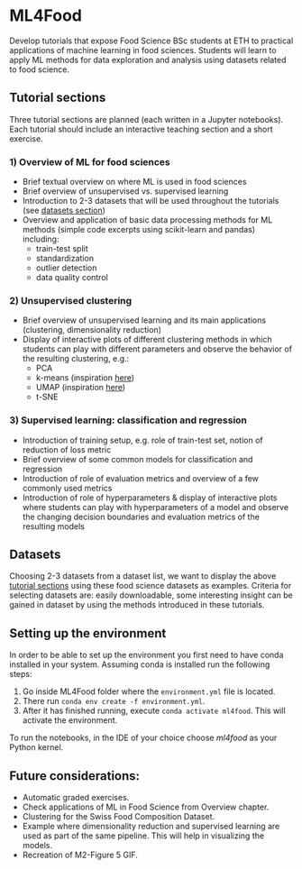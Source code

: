 # ML4Food
Develop tutorials that expose Food Science BSc students at ETH to practical applications of machine learning in food sciences. Students will learn to apply ML methods for data exploration and analysis using datasets related to food science.

## Tutorial sections
Three tutorial sections are planned (each written in a Jupyter notebooks). Each tutorial should include an interactive teaching section and a short exercise.

### 1) Overview of ML for food sciences
* Brief textual overview on where ML is used in food sciences
* Brief overview of unsupervised vs. supervised learning
* Introduction to 2-3 datasets that will be used throughout the tutorials (see [datasets section](#datasets))
* Overview and application of basic data processing methods for ML methods (simple code excerpts using scikit-learn and pandas) including:
    * train-test split
    * standardization
    * outlier detection
    * data quality control

### 2) Unsupervised clustering
* Brief overview of unsupervised learning and its main applications (clustering, dimensionality reduction)
* Display of interactive plots of different clustering methods in which students can play with different parameters and observe the behavior of the resulting clustering, e.g.:
    * PCA
    * k-means (inspiration [here](https://k-means-explorable.vercel.app/))
    * UMAP (inspiration [here](https://pair-code.github.io/understanding-umap/))
    * t-SNE


### 3) Supervised learning: classification and regression
* Introduction of training setup, e.g. role of train-test set, notion of reduction of loss metric
* Brief overview of some common models for classification and regression
* Introduction of role of evaluation metrics and overview of a few commonly used metrics
* Introduction of role of hyperparameters & display of interactive plots where students can play with hyperparameters of a model and observe the changing decision boundaries and evaluation metrics of the resulting models


## Datasets
Choosing 2-3 datasets from a dataset list, we want to display the above [tutorial sections](#tutorial-sections) using these food science datasets as examples. Criteria for selecting datasets are: easily downloadable, some interesting insight can be gained in dataset by using the methods introduced in these tutorials.


## Setting up the environment
In order to be able to set up the environment you first need to have conda installed in your system. Assuming conda is installed run the following steps:
1. Go inside ML4Food folder where the `environment.yml` file is located.
2. There run `conda env create -f environment.yml`.
3. After it has finished running, execute `conda activate ml4food`. This will activate the environment.

To run the notebooks, in the IDE of your choice choose *ml4food* as your Python kernel.

## Future considerations:
 - Automatic graded exercises.
 - Check applications of ML in Food Science from Overview chapter.
 - Clustering for the Swiss Food Composition Dataset.
 - Example where dimensionality reduction and supervised learning
 are used as part of the same pipeline. This will help in visualizing
 the models.
 - Recreation of M2-Figure 5 GIF.